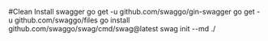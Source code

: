 #Clean
Install swagger
go get -u github.com/swaggo/gin-swagger
go get -u github.com/swaggo/files
go install github.com/swaggo/swag/cmd/swag@latest
swag init --md ./  

